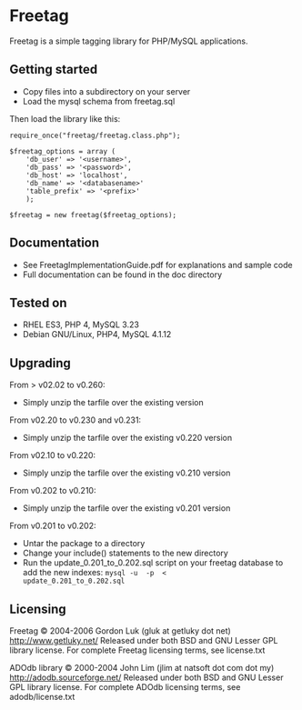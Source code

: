 Freetag
=======

Freetag is a simple tagging library for PHP/MySQL applications.

Getting started
----------------

* Copy files into a subdirectory on your server
* Load the mysql schema from freetag.sql

Then load the library like this:

	require_once("freetag/freetag.class.php");

	$freetag_options = array (
		'db_user' => '<username>',
		'db_pass' => '<password>',
		'db_host' => 'localhost',
		'db_name' => '<databasename>'
		'table_prefix' => '<prefix>'
		);

	$freetag = new freetag($freetag_options);

Documentation
--------------

* See FreetagImplementationGuide.pdf for explanations and sample code
* Full documentation can be found in the doc directory

Tested on
----------

 * RHEL ES3, PHP 4, MySQL 3.23
 * Debian GNU/Linux, PHP4, MySQL 4.1.12

Upgrading
----------

From > v02.02 to v0.260:

* Simply unzip the tarfile over the existing version

From v02.20 to v0.230 and v0.231:

* Simply unzip the tarfile over the existing v0.220 version

From v02.10 to v0.220:

* Simply unzip the tarfile over the existing v0.210 version

From v0.202 to v0.210:

* Simply unzip the tarfile over the existing v0.201 version

From v0.201 to v0.202:

* Untar the package to a directory
* Change your include() statements to the new directory
* Run the  update_0.201_to_0.202.sql script on your freetag database to add the new indexes: <code>mysql -u <username> -p <databasename> <  update_0.201_to_0.202.sql</code>

Licensing
---------

Freetag
&copy; 2004-2006 Gordon Luk (gluk at getluky dot net)
http://www.getluky.net/
Released under both BSD and GNU Lesser GPL library license.
For complete Freetag licensing terms, see license.txt

ADOdb library
&copy; 2000-2004 John Lim (jlim at natsoft dot com dot my)
http://adodb.sourceforge.net/
Released under both BSD and GNU Lesser GPL library license. 
For complete ADOdb licensing terms, see adodb/license.txt
